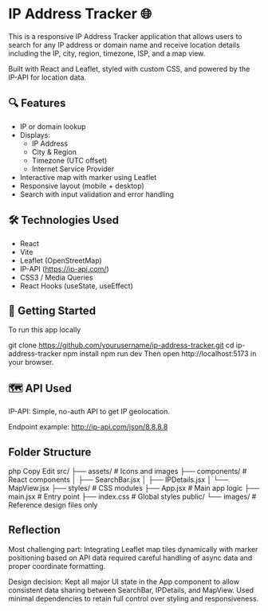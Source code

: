 # IP Address Tracker 🌐

This is a responsive IP Address Tracker application that allows users to search for any IP address or domain name and receive location details including the IP, city, region, timezone, ISP, and a map view.

Built with React and Leaflet, styled with custom CSS, and powered by the IP-API for location data.

## 🔍 Features

- IP or domain lookup
- Displays:
  - IP Address
  - City & Region
  - Timezone (UTC offset)
  - Internet Service Provider
- Interactive map with marker using Leaflet
- Responsive layout (mobile + desktop)
- Search with input validation and error handling

## 🛠️ Technologies Used

- React
- Vite
- Leaflet (OpenStreetMap)
- IP-API (https://ip-api.com/)
- CSS3 / Media Queries
- React Hooks (useState, useEffect)

## 🚀 Getting Started

To run this app locally

git clone https://github.com/yourusername/ip-address-tracker.git
cd ip-address-tracker
npm install
npm run dev
Then open http://localhost:5173 in your browser.

## 🗺️ API Used
IP-API: Simple, no-auth API to get IP geolocation.

Endpoint example: http://ip-api.com/json/8.8.8.8

## Folder Structure
php
Copy
Edit
src/
├── assets/               # Icons and images
├── components/           # React components
│   ├── SearchBar.jsx
│   ├── IPDetails.jsx
│   └── MapView.jsx
├── styles/               # CSS modules
├── App.jsx               # Main app logic
├── main.jsx              # Entry point
├── index.css             # Global styles
public/
└── images/               # Reference design files only

## Reflection
Most challenging part:
Integrating Leaflet map tiles dynamically with marker positioning based on API data required careful handling of async data and proper coordinate formatting.

Design decision:
Kept all major UI state in the App component to allow consistent data sharing between SearchBar, IPDetails, and MapView. Used minimal dependencies to retain full control over styling and responsiveness.

